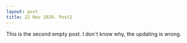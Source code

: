 ```yaml
---
layout: post
title: 22 Nov 2020. Post2
---
```


This is the second empty post.
I don´t know why, the updating is wrong.
